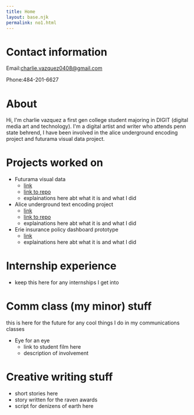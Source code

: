 ```yaml
---
title: Home
layout: base.njk
permalink: no1.html
---
```


# Contact information

Email:charlie.vazquez0408@gmail.com

Phone:484-201-6627

# About
Hi, I'm charlie vazquez a first gen college student majoring in DIGIT (digital media art and technology). I'm a digital artist and writer who attends penn state behrend, I have been involved in the alice underground encoding project and futurama visual data project.

# Projects worked on
- Futurama visual data 
  - <a href="https://mystkitteh.github.io/TeamFuturama/index.html">link</a>
  - <a href="https://github.com/MystKitteh/TeamFuturama">link to repo</a>
  - explainations here abt what it is and what I did
- Alice underground text encoding project
  - <a href="https://madisonsciarrillo.github.io/AliceUndergroundProject/">link</a>
  - <a href="https://github.com/MadisonSciarrillo/AliceUndergroundProject">link to repo</a>
  - explainations here abt what it is and what I did
- Erie insurance policy dashboard prototype
  - <a href="https://miro.com/app/board/uXjVLYVd5ns=/">link</a> 
  - explainations here abt what it is and what I did

# Internship experience
- keep this here for any internships I get into

# Comm class (my minor) stuff
this is here for the future for any cool things I do in my communications classes

- Eye for an eye
  - link to student film here
  - description of involvement

# Creative writing stuff
- short stories here
- story written for the raven awards
- script for denizens of earth here
